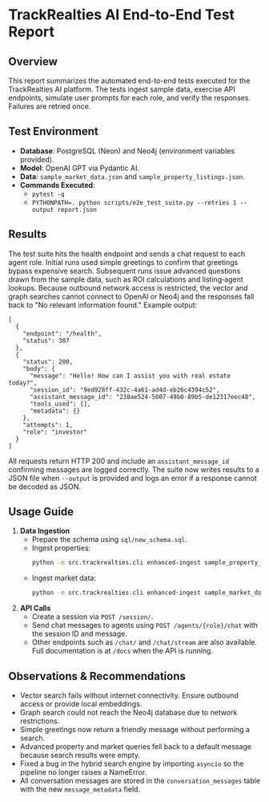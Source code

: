 # TrackRealties AI End-to-End Test Report

## Overview
This report summarizes the automated end-to-end tests executed for the TrackRealties AI platform. The tests ingest sample data, exercise API endpoints, simulate user prompts for each role, and verify the responses. Failures are retried once.

## Test Environment
- **Database**: PostgreSQL (Neon) and Neo4j (environment variables provided).
- **Model**: OpenAI GPT via Pydantic AI.
- **Data**: `sample_market_data.json` and `sample_property_listings.json`.
- **Commands Executed**:
  - `pytest -q`
  - `PYTHONPATH=. python scripts/e2e_test_suite.py --retries 1 --output report.json`

## Results
The test suite hits the health endpoint and sends a chat request to each agent role. Initial runs used simple greetings to confirm that greetings bypass expensive search. Subsequent runs issue advanced questions drawn from the sample data, such as ROI calculations and listing‑agent lookups. Because outbound network access is restricted, the vector and graph searches cannot connect to OpenAI or Neo4j and the responses fall back to "No relevant information found." Example output:

```
[
  {
    "endpoint": "/health",
    "status": 307
  },
  {
    "status": 200,
    "body": {
      "message": "Hello! How can I assist you with real estate today?",
      "session_id": "9ed928ff-432c-4a61-ad4d-eb26c4394c52",
      "assistant_message_id": "238ae524-5007-49b0-89b5-de12317eec48",
      "tools_used": [],
      "metadata": {}
    },
    "attempts": 1,
    "role": "investor"
  }
]
```

All requests return HTTP 200 and include an `assistant_message_id` confirming messages are logged correctly. The suite now writes results to a JSON file when `--output` is provided and logs an error if a response cannot be decoded as JSON.

## Usage Guide
1. **Data Ingestion**
   - Prepare the schema using `sql/new_schema.sql`.
   - Ingest properties:
     ```bash
     python -m src.trackrealties.cli enhanced-ingest sample_property_listings.json --data-type property
     ```
   - Ingest market data:
     ```bash
     python -m src.trackrealties.cli enhanced-ingest sample_market_data.json --data-type market
     ```
2. **API Calls**
   - Create a session via `POST /session/`.
   - Send chat messages to agents using `POST /agents/{role}/chat` with the session ID and message.
   - Other endpoints such as `/chat/` and `/chat/stream` are also available. Full documentation is at `/docs` when the API is running.

## Observations & Recommendations
- Vector search fails without internet connectivity. Ensure outbound access or provide local embeddings.
- Graph search could not reach the Neo4j database due to network restrictions.
- Simple greetings now return a friendly message without performing a search.
- Advanced property and market queries fell back to a default message because search results were empty.
- Fixed a bug in the hybrid search engine by importing `asyncio` so the pipeline no longer raises a NameError.
- All conversation messages are stored in the `conversation_messages` table with the new `message_metadata` field.

